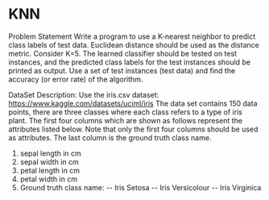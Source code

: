 # KNN
Problem Statement
Write a program to use a K-nearest neighbor to predict class labels of test data.
Euclidean distance should be used as the distance metric. Consider K=5. The learned
classifier should be tested on test instances, and the predicted class labels for the test
instances should be printed as output. Use a set of test instances (test data) and find the
accuracy (or error rate) of the algorithm.

DataSet Description:
Use the iris.csv dataset: https://www.kaggle.com/datasets/uciml/iris The data set contains
150 data points, there are three classes where each class refers to a type of iris plant.
The first four columns which are shown as follows represent the attributes listed below.
Note that only the first four columns should be used as attributes. The last column is the
ground truth class name.
1. sepal length in cm
2. sepal width in cm
3. petal length in cm
4. petal width in cm
5. Ground truth class name: -- Iris Setosa -- Iris Versicolour -- Iris Virginica
